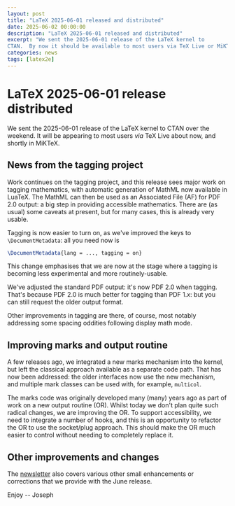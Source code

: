```yaml
---
layout: post
title: "LaTeX 2025-06-01 released and distributed"
date: 2025-06-02 00:00:00
description: "LaTeX 2025-06-01 released and distributed"
excerpt: "We sent the 2025-06-01 release of the LaTeX kernel to
CTAN.  By now it should be available to most users via TeX Live or MiKTeX...."
categories: news
tags: [latex2e]
---
```


# LaTeX 2025-06-01 release distributed

We sent the 2025-06-01 release of the LaTeX kernel to CTAN over the weekend. It
will be appearing to most users _via_ TeX Live about now, and shortly in
MiKTeX.

## News from the tagging project

Work continues on the tagging project, and this release sees major work on
tagging mathematics, with automatic generation of MathML now available in
LuaTeX. The MathML can then be used as an Associated File (AF) for PDF 2.0
output: a big step in providing accessible mathematics. There are (as usual)
some caveats at present, but for many cases, this is already very usable.

Tagging is now easier to turn on, as we've improved the keys to
`\DocumentMetadata`: all you need now is 
```latex
\DocumentMetadata{lang = ..., tagging = on}
```
This change emphasises that we are now at the stage where a tagging is becoming
less experimental and more routinely-usable.

We've adjusted the standard PDF output: it's now PDF 2.0 when tagging. That's
because PDF 2.0 is much better for tagging than PDF 1.<i>x</i>: but  you can
still request the older output format.

Other improvements in tagging are there, of course, most notably addressing
some spacing oddities following display math mode.

## Improving marks and output routine

A few releases ago, we integrated a new marks mechanism into the kernel, but
left the classical approach available as a separate code path. That has now
been addressed: the older interfaces now use the new mechanism, and multiple
mark classes can be used with, for example, `multicol`.

The marks code was originally developed many (many) years ago as part of work
on a new output routine (OR). Whilst today we don't plan quite such radical
changes, we are improving the OR. To support accessibility, we need to
integrate a number of hooks, and this is an opportunity to refactor the OR to
use the socket/plug approach. This should make the OR much easier to control
without needing to completely replace it.

## Other improvements and changes

The <a href="{{site.baseurl}}/news/latex2e-news/ltnews41.pdf">newsletter</a>
also covers various other small enhancements or corrections that we provide
with the June release.

Enjoy -- Joseph
